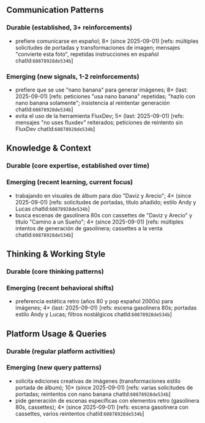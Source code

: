 ## Communication Patterns
### Durable (established, 3+ reinforcements)
- prefiere comunicarse en español; 8× (since 2025-09-01) [refs: múltiples solicitudes de portadas y transformaciones de imagen; mensajes "convierte esta foto", repetidas instrucciones en español chatId:`60878928de534b`]

### Emerging (new signals, 1-2 reinforcements)
- prefiere que se use "nano banana" para generar imágenes; 8× (last: 2025-09-01) [refs: peticiones "usa nano banana" repetidas; "hazlo con nano banana solamente"; insistencia al reintentar generación chatId:`60878928de534b`]
- evita el uso de la herramienta FluxDev; 5× (last: 2025-09-01) [refs: mensajes "no uses fluxdev" reiterados; peticiones de reintento sin FluxDev chatId:`60878928de534b`]

## Knowledge & Context
### Durable (core expertise, established over time)

### Emerging (recent learning, current focus)
- trabajando en visuales de álbum para dúo "Daviz y Arecio"; 4× (since 2025-09-01) [refs: solicitudes de portadas, título añadido; estilo Andy y Lucas chatId:`60878928de534b`]
- busca escenas de gasolinera 80s con cassettes de "Daviz y Arecio" y título "Camino a un Sueño"; 4× (since 2025-09-01) [refs: múltiples intentos de generación de gasolinera; cassettes a la venta chatId:`60878928de534b`]

## Thinking & Working Style
### Durable (core thinking patterns)

### Emerging (recent behavioral shifts)
- preferencia estética retro (años 80 y pop español 2000s) para imágenes; 4× (last: 2025-09-01) [refs: escena gasolinera 80s; portadas estilo Andy y Lucas; filtros nostálgicos chatId:`60878928de534b`]

## Platform Usage & Queries
### Durable (regular platform activities)

### Emerging (new query patterns)
- solicita ediciones creativas de imágenes (transformaciones estilo portada de álbum); 10× (since 2025-09-01) [refs: varias solicitudes de portadas; reintentos con nano banana chatId:`60878928de534b`]
- pide generación de escenas específicas con elementos retro (gasolinera 80s, cassettes); 4× (since 2025-09-01) [refs: escena gasolinera con cassettes, varios reintentos chatId:`60878928de534b`]